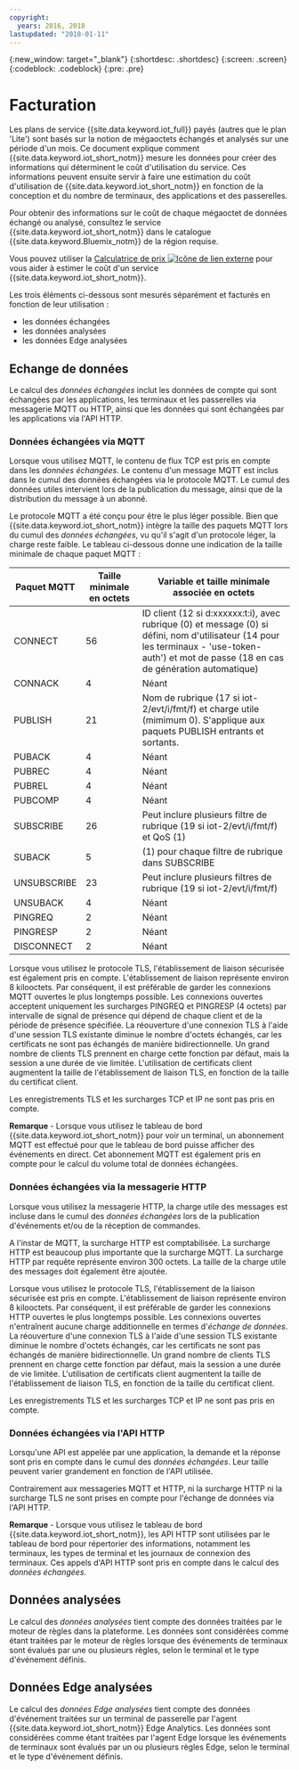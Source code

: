```yaml
---
copyright:
  years: 2016, 2018
lastupdated: "2018-01-11"
---
```

{:new_window: target="_blank"}
{:shortdesc: .shortdesc}
{:screen: .screen}
{:codeblock: .codeblock}
{:pre: .pre}

# Facturation

Les plans de service {{site.data.keyword.iot_full}} payés (autres que le plan 'Lite') sont basés sur la notion de mégaoctets échangés et analysés sur une période d'un mois.  Ce document explique comment {{site.data.keyword.iot_short_notm}} mesure les données pour créer des informations qui déterminent le coût d'utilisation du service.  Ces informations peuvent ensuite servir à faire une estimation du coût d'utilisation de {{site.data.keyword.iot_short_notm}} en fonction de la conception et du nombre de terminaux, des applications et des passerelles.

Pour obtenir des informations sur le coût de chaque mégaoctet de données échangé ou analysé, consultez le service {{site.data.keyword.iot_short_notm}} dans le catalogue {{site.data.keyword.Bluemix_notm}} de la région requise.

Vous pouvez utiliser la [Calculatrice de prix ![Icône de lien externe](../../../icons/launch-glyph.svg "Icône de lien externe")](http://iot-cost-calculator.ng.bluemix.net/) pour vous aider à estimer le coût d'un service {{site.data.keyword.iot_short_notm}}.

Les trois éléments ci-dessous sont mesurés séparément et facturés en fonction de leur utilisation : 
- les données échangées
- les données analysées
- les données Edge analysées

## Echange de données
Le calcul des *données échangées* inclut les données de compte qui sont échangées par les applications, les terminaux et les passerelles via messagerie MQTT ou HTTP, ainsi que les données qui sont échangées par les applications via l'API HTTP.

### Données échangées via MQTT
Lorsque vous utilisez MQTT, le contenu de flux TCP est pris en compte dans les *données échangées*.  Le contenu d'un message MQTT est inclus dans le cumul des données échangées via le protocole MQTT.  Le cumul des données utiles intervient lors de la publication du message, ainsi que de la distribution du message à un abonné.

Le protocole MQTT a été conçu pour être le plus léger possible.  Bien que {{site.data.keyword.iot_short_notm}} intègre la taille des paquets MQTT lors du cumul des *données échangées*, vu qu'il s'agit d'un protocole léger, la charge reste faible.  Le tableau ci-dessous donne une indication de la taille minimale de chaque paquet MQTT :

|Paquet MQTT                    |Taille minimale en octets  |Variable et taille minimale associée en octets|
|-------------------------------|--------------------|-------------------------------------------------|
|CONNECT                        |56                  |ID client (12 si d:xxxxxx:t:i), avec rubrique (0) et message (0) si défini, nom d'utilisateur (14 pour les terminaux - 'use-token-auth') et mot de passe (18 en cas de génération automatique)|
|CONNACK                        |4                   |Néant|
|PUBLISH                        |21                  |Nom de rubrique (17 si iot-2/evt/i/fmt/f) et charge utile (mimimum 0).  S'applique aux paquets PUBLISH entrants et sortants.|
|PUBACK                         |4                   |Néant|
|PUBREC                         |4                   |Néant|
|PUBREL                         |4                   |Néant|
|PUBCOMP                        |4                   |Néant|
|SUBSCRIBE                      |26                  |Peut inclure plusieurs filtre de rubrique (19 si iot-2/evt/i/fmt/f) et QoS (1)|
|SUBACK                         |5                   |(1) pour chaque filtre de rubrique dans SUBSCRIBE|
|UNSUBSCRIBE                    |23                  |Peut inclure plusieurs filtres de rubrique (19 si iot-2/evt/i/fmt/f)|
|UNSUBACK                       |4                   |Néant|
|PINGREQ                        |2                   |Néant|
|PINGRESP                       |2                   |Néant|
|DISCONNECT                     |2                   |Néant|

Lorsque vous utilisez le protocole TLS, l'établissement de liaison sécurisée est également pris en compte. L'établissement de liaison représente environ 8 kilooctets. Par conséquent, il est préférable de garder les connexions MQTT ouvertes le plus longtemps possible. Les connexions ouvertes acceptent uniquement les surcharges PINGREQ et PINGRESP (4 octets) par intervalle de signal de présence qui dépend de chaque client et de la période de présence spécifiée.  La réouverture d'une connexion TLS à l'aide d'une session TLS existante diminue le nombre d'octets échangés, car les certificats ne sont pas échangés de manière bidirectionnelle.  Un grand nombre de clients TLS prennent en charge cette fonction par défaut, mais la session a une durée de vie limitée.  L'utilisation de certificats client augmentent la taille de l'établissement de liaison TLS, en fonction de la taille du certificat client. 

Les enregistrements TLS et les surcharges TCP et IP ne sont pas pris en compte.

**Remarque** - Lorsque vous utilisez le tableau de bord {{site.data.keyword.iot_short_notm}} pour voir un terminal, un abonnement MQTT est effectué pour que le tableau de bord puisse afficher des événements en direct.  Cet abonnement MQTT est également pris en compte pour le calcul du volume total de données échangées.

### Données échangées via la messagerie HTTP
Lorsque vous utilisez la messagerie HTTP, la charge utile des messages est incluse dans le cumul des *données échangées* lors de la publication d'événements et/ou de la réception de commandes.

A l'instar de MQTT, la surcharge HTTP est comptabilisée.  La surcharge HTTP est beaucoup plus importante que la surcharge MQTT. La surcharge HTTP par requête représente environ 300 octets. La taille de la charge utile des messages doit également être ajoutée.

Lorsque vous utilisez le protocole TLS, l'établissement de la liaison sécurisée est pris en compte.  L'établissement de liaison représente environ 8 kilooctets.  Par conséquent, il est préférable de garder les connexions HTTP ouvertes le plus longtemps possible.  Les connexions ouvertes n'entraînent aucune charge additionnelle en termes d'*échange de données*.  La réouverture d'une connexion TLS à l'aide d'une session TLS existante diminue le nombre d'octets échangés, car les certificats ne sont pas échangés de manière bidirectionnelle.  Un grand nombre de clients TLS prennent en charge cette fonction par défaut, mais la session a une durée de vie limitée.  L'utilisation de certificats client augmentent la taille de l'établissement de liaison TLS, en fonction de la taille du certificat client.

Les enregistrements TLS et les surcharges TCP et IP ne sont pas pris en compte.

### Données échangées via l'API HTTP
Lorsqu'une API est appelée par une application, la demande et la réponse sont pris en compte dans le cumul des *données échangées*.  Leur taille peuvent varier grandement en fonction de l'API utilisée.

Contrairement aux messageries MQTT et HTTP, ni la surcharge HTTP ni la surcharge TLS ne sont prises en compte pour l'échange de données via l'API HTTP.

**Remarque** - Lorsque vous utilisez le tableau de bord {{site.data.keyword.iot_short_notm}}, les API HTTP sont utilisées par le tableau de bord pour répertorier des informations, notamment les terminaux, les types de terminal et les journaux de connexion des terminaux.  Ces appels d'API HTTP sont pris en compte dans le calcul des *données échangées*.

## Données analysées
Le calcul des *données analysées* tient compte des données traitées par le moteur de règles dans la plateforme.  Les données sont considérées comme étant traitées par le moteur de règles lorsque des événements de terminaux sont évalués par une ou plusieurs règles, selon le terminal et le type d'événement définis. 

## Données Edge analysées
Le calcul des *données Edge analysées* tient compte des données d'événement traitées sur un terminal de passerelle par l'agent {{site.data.keyword.iot_short_notm}} Edge Analytics.  Les données sont considérées comme étant traitées par l'agent Edge lorsque les événements de terminaux sont évalués par un ou plusieurs règles Edge, selon le terminal et le type d'événement définis. 

